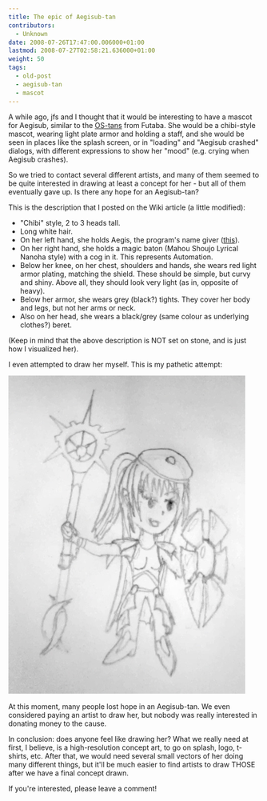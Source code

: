 ```yaml
---
title: The epic of Aegisub-tan
contributors:
  - Unknown
date: 2008-07-26T17:47:00.006000+01:00
lastmod: 2008-07-27T02:58:21.636000+01:00
weight: 50
tags:
  - old-post
  - aegisub-tan
  - mascot
---
```


A while ago, jfs and I thought that it would be interesting to have a mascot for Aegisub, similar to the [OS-tans](http://en.wikipedia.org/wiki/Os-tan) from Futaba. She would be a chibi-style mascot, wearing light plate armor and holding a staff, and she would be seen in places like the splash screen, or in "loading" and "Aegisub crashed" dialogs, with different expressions to show her "mood" (e.g. crying when Aegisub crashes).

So we tried to contact several different artists, and many of them seemed to be quite interested in drawing at least a concept for her - but all of them eventually gave up. Is there any hope for an Aegisub-tan?

This is the description that I posted on the Wiki article (a little modified):

- "Chibi" style, 2 to 3 heads tall.
- Long white hair.
- On her left hand, she holds Aegis, the program's name giver ([this](http://malakith.net/aegiw/images/e/e5/Aegis.png)).
- On her right hand, she holds a magic baton (Mahou Shoujo Lyrical Nanoha style) with a cog in it. This represents Automation.
- Below her knee, on her chest, shoulders and hands, she wears red light armor plating, matching the shield. These should be simple, but curvy and shiny. Above all, they should look very light (as in, opposite of heavy).
- Below her armor, she wears grey (black?) tights. They cover her body and legs, but not her arms or neck.
- Also on her head, she wears a black/grey (same colour as underlying clothes?) beret.

(Keep in mind that the above description is NOT set on stone, and is just how I visualized her).

I even attempted to draw her myself. This is my pathetic attempt:

![](/img/blog/old/aegitan3.jpg)

At this moment, many people lost hope in an Aegisub-tan. We even considered paying an artist to draw her, but nobody was really interested in donating money to the cause.

In conclusion: does anyone feel like drawing her? What we really need at first, I believe, is a high-resolution concept art, to go on splash, logo, t-shirts, etc. After that, we would need several small vectors of her doing many different things, but it'll be much easier to find artists to draw THOSE after we have a final concept drawn.

If you're interested, please leave a comment!

